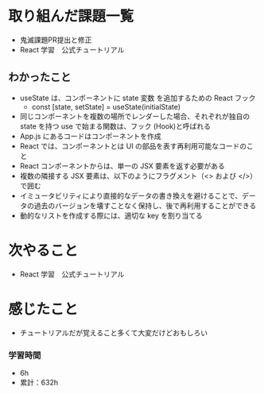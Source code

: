 # 取り組んだ課題一覧

- 鬼滅課題PR提出と修正
- React 学習　公式チュートリアル

## わかったこと

- useState は、コンポーネントに state 変数 を追加するための React フック
    - const [state, setState] = useState(initialState)
- 同じコンポーネントを複数の場所でレンダーした場合、それぞれが独自の state を持つ
use で始まる関数は、フック (Hook)と呼ばれる
- App.js にあるコードはコンポーネントを作成
- React では、コンポーネントとは UI の部品を表す再利用可能なコードのこと
- React コンポーネントからは、単一の JSX 要素を返す必要がある
- 複数の隣接する JSX 要素は、以下のようにフラグメント（<> および </>）で囲む
- イミュータビリティにより直接的なデータの書き換えを避けることで、データの過去のバージョンを壊すことなく保持し、後で再利用することができる
- 動的なリストを作成する際には、適切な key を割り当てる

# 次やること

- React 学習　公式チュートリアル

# 感じたこと

- チュートリアルだが覚えること多くて大変だけどおもしろい

### 学習時間

- 6h
- 累計：632h